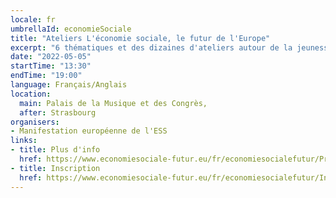 ```yaml
---
locale: fr
umbrellaId: economieSociale
title: "Ateliers L'économie sociale, le futur de l'Europe"
excerpt: "6 thématiques et des dizaines d'ateliers autour de la jeunesse, des transitions, des solutions d'avenir, des financements et innovations pour l'économie sociale."
date: "2022-05-05"
startTime: "13:30"
endTime: "19:00"
language: Français/Anglais
location:
  main: Palais de la Musique et des Congrès,
  after: Strasbourg
organisers:
- Manifestation européenne de l'ESS
links:
- title: Plus d'info
  href: https://www.economiesociale-futur.eu/fr/economiesocialefutur/Programme-du-5-et-6-mai/
- title: Inscription
  href: https://www.economiesociale-futur.eu/fr/economiesocialefutur/Inscription/
---
```


